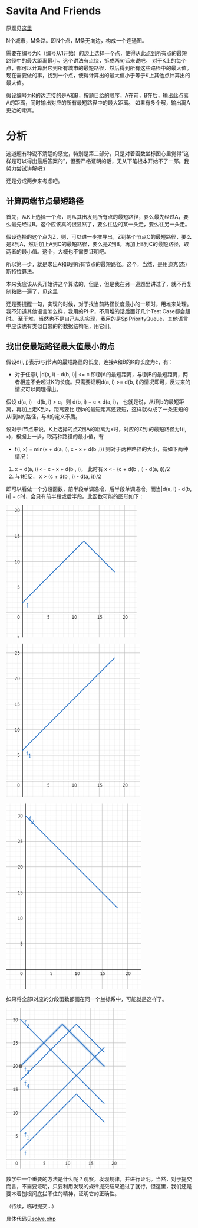 # Savita And Friends
原题见[这里](https://www.hackerrank.com/challenges/savita-and-friends/problem)

N个城市，M条路。即N个点，M条无向边，构成一个连通图。

需要在编号为K（编号从1开始）的边上选择一个点，使得从此点到所有点的最短路径中的最大距离最小。这个讲法有点绕，拆成两句话来说吧。
对于K上的每个点，都可以计算出它到所有城市的最短路径，然后得到所有这些路径中的最大值。现在需要做的事，找到一个点，使得计算出的最大值小于等于K上其他点计算出的最大值。

假设编号为K的边连接的是A和B，按题目给的顺序，A在前，B在后，输出此点离A的距离，同时输出对应的所有最短路径中的最大距离。
如果有多个解，输出离A更近的距离。

# 分析
这道题有种说不清楚的感觉，特别是第二部分，只是对着函数坐标图心里觉得“这样是可以得出最后答案的”，但要严格证明的话，无从下笔根本开始不了一郎。我努力尝试讲解吧:(

还是分成两步来考虑吧。

## 计算两端节点最短路径
首先，从K上选择一个点，则从其出发到所有点的最短路径，要么最先经过A，要么最先经过B。这个应该真的很显然了，要么往边的某一头走，要么往另一头走。

假设选择的这个点为Z，则，可以进一步推导出，Z到某个节点C的最短路径，要么是Z到A，然后加上A到C的最短路径，要么是Z到B，再加上B到C的最短路径，取两者的最小值。这个，大概也不需要证明吧。

所以第一步，就是求出A和B到所有节点的最短路径。这个，当然，是用迪克(杰)斯特拉算法。

本来我应该从头开始讲这个算法的，但是，但是我在另一道题里讲过了，就不再复制粘贴一遍了，见[这里](../Dijkstra-Reach2)

还是要提醒一句，实现的时候，对于找当前路径长度最小的一项时，用堆来处理。我不知道其他语言怎么样，我用的PHP，不用堆的话后面好几个Test Case都会超时。
至于堆，当然也不是自己从头实现，我用的是SplPriorityQueue，其他语言中应该也有类似自带的的数据结构吧，用它们。

## 找出使最短路径最大值最小的点
假设d(i, j)表示i与j节点的最短路径的长度，连接A和B的K的长度为c，有：
* 对于任意i, |d(a, i) - d(b, i)| <= c
即i到A的最短距离，与i到B的最短距离，两者相差不会超过K的长度。只需要证明d(a, i) >= d(b, i)的情况即可，反过来的情况可以同理得出。

假设 d(a, i) - d(b, i) > c，则 d(b, i) + c < d(a, i)， 也就是说，从i到b的最短距离，再加上走K到a，距离要比 i到a的最短距离还要短，这样就构成了一条更短的从i到a的路径，与d的定义矛盾。

设对于i节点来说，K上选择的点Z到A的距离为x时，对应的Z到i的最短路径为f(i, x)，根据上一步，取两种路径的最小值，有
* f(i, x) = min(x + d(a, i), c - x + d(b ,i))
则对于两种路径的大小，有如下两种情况：
1. x + d(a, i) <= c - x + d(b , i)， 此时有 x <= (c + d(b , i) - d(a, i))/2
2. 与1相反， x > (c + d(b , i) - d(a, i))/2

即可以看做一个分段函数，前半段单调递增，后半段单调递增。而当|d(a, i) - d(b, i)| = c时，会只有前半段或后半段。此函数可能的图形如下：

![前后段都有](./1.png)

![只有前段](./2.png)

![只有后段](./3.png)

如果将全部i对应的分段函数都画在同一个坐标系中，可能就是这样了。

![放一起](./4.png)

数学中一个重要的方法是什么呢？观察，发现规律，并进行证明。当然，对于提交而言，不需要证明，只要利用发现的规律提交结果通过了就行。但这里，我们还是要本着刨根问底拦不住的精神，证明它的正确性。

（待续，临时提交...）

具体代码见[solve.php](./solve.php)